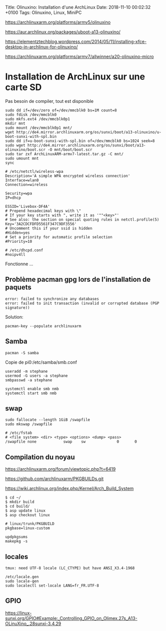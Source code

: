 Title: Olinuxino: Installation d'une ArchLinux
Date:   2018-11-10 00:02:32 +0100
Tags: Olinuxino, Linux, MiniPC


<https://archlinuxarm.org/platforms/armv5/olinuxino>

<https://aur.archlinux.org/packages/uboot-a13-olinuxino/>

<https://elementztechblog.wordpress.com/2014/05/11/installing-xfce-desktop-in-archlinux-for-olinuxino/>

<https://archlinuxarm.org/platforms/armv7/allwinner/a20-olinuxino-micro>

# Installation de ArchLinux sur une carte SD

Pas besoin de compiler, tout est disponible

	sudo dd if=/dev/zero of=/dev/mmcblk0 bs=1M count=8
	sudo fdisk /dev/mmcblk0
	sudo mkfs.ext4 /dev/mmcblk0p1
	mkdir mnt
	sudo mount /dev/mmcblk0p1 mnt/
	wget http://de4.mirror.archlinuxarm.org/os/sunxi/boot/a13-olinuxino/u-boot-sunxi-with-spl.bin
	sudo dd if=u-boot-sunxi-with-spl.bin of=/dev/mmcblk0 bs=1024 seek=8
	sudo wget http://de4.mirror.archlinuxarm.org/os/sunxi/boot/a13-olinuxino/boot.scr -O mnt/boot/boot.scr
	sudo tar zxf ArchLinuxARM-armv7-latest.tar.gz -C mnt/
	sudo umount mnt
	sync


```
# /etc/netctl/wireless-wpa
Description='A simple WPA encrypted wireless connection'
Interface=wlan0
Connection=wireless

Security=wpa
IP=dhcp

ESSID='Livebox-DF4A'
# Prepend hexadecimal keys with \"
# If your key starts with ", write it as '""<key>"'
# See also: the section on special quoting rules in netctl.profile(5)
Key='3A2CDCFDFD5561F347C9DF3556'
# Uncomment this if your ssid is hidden
#Hidden=yes
# Set a priority for automatic profile selection
#Priority=10
```

    # /etc/dhcpd.conf
	#noipv4ll
	
Fonctionne ...

## Problème pacman gpg lors de l'installation de paquets

	error: failed to synchronize any databases
	error: failed to init transaction (invalid or corrupted database (PGP signature))
	
Solution:

	pacman-key --populate archlinuxarm

## Samba

	pacman -S samba

Copie de pi0:/etc/samba/smb.conf

	useradd -m stephane
	usermod -G users -a stephane
	smbpasswd -a stephane

	systemctl enable smb nmb
	systemctl start smb nmb
	
## swap

	sudo fallocate --length 1GiB /swapfile
	sudo mkswap /swapfile

    # /etc/fstab
    # <file system> <dir> <type> <options> <dump> <pass>
    /swapfile none            swap    sw              0       0	

## Compilation du noyau

<https://archlinuxarm.org/forum/viewtopic.php?t=6419>

<https://github.com/archlinuxarm/PKGBUILDs.git>

<https://wiki.archlinux.org/index.php/Kernel/Arch_Build_System>

	$ cd ~/
	$ mkdir build
	$ cd build/
	$ asp update linux
	$ asp checkout linux

	# linux/trunk/PKGBUILD
	pkgbase=linux-custom

	updpkgsums	
	makepkg -s
	

## locales

	tmux: need UTF-8 locale (LC_CTYPE) but have ANSI_X3.4-1968

	/etc/locale.gen
	sudo locale-gen
	sudo localectl set-locale LANG=fr_FR.UTF-8

## GPIO

<https://linux-sunxi.org/GPIO#Example:_Controlling_GPIO_on_Olimex.27s_A13-OLinuXino_.28sunxi-3.4.29>

